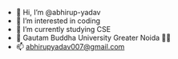 - 👋 Hi, I’m @abhirup-yadav
- 👀 I’m interested in coding
- 🌱 I’m currently studying CSE
- 💞️ Gautam Buddha University Greater Noida 👨‍🎓
- 📫 abhirupyadav007@gmail.com

<!---
abhirup-yadav/abhirup-yadav is a ✨ special ✨ repository because its `README.md` (this file) appears on your GitHub profile.
You can click the Preview link to take a look at your changes.
--->
